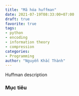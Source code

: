 ```yaml
---
title: "Mã hóa huffman"
date: 2021-07-19T08:33:00+07:00
draft: true
favorite: true
tags:
- python
- encoding
- information theory
- compression
categories:
- Programming
author: "Nguyễn Khắc Thành"
---
```


Huffman description

<!--more-->

### Mục tiêu
